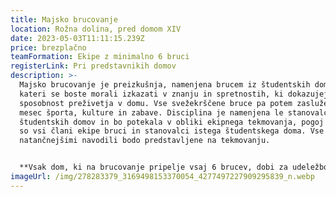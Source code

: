 ```yaml
---
title: Majsko brucovanje
location: Rožna dolina, pred domom XIV
date: 2023-05-03T11:11:15.239Z
price: brezplačno
teamFormation: Ekipe z minimalno 6 bruci
registerLink: Pri predstavnikih domov
description: >-
  Majsko brucovanje je preizkušnja, namenjena brucem iz študentskih domov, na
  kateri se boste morali izkazati v znanju in spretnostih, ki dokazujejo njihovo
  sposobnost preživetja v domu. Vse svežekrščene bruce pa potem zasluženo čaka
  mesec športa, kulture in zabave. Disciplina je namenjena le stanovalcem
  študentskih domov in bo potekala v obliki ekipnega tekmovanja, pogoj pa je, da
  so vsi člani ekipe bruci in stanovalci istega študentskega doma. Vse igre z
  natančnejšimi navodili bodo predstavljene na tekmovanju.


  **Vsak dom, ki na brucovanje pripelje vsaj 6 brucev, dobi za udeležbo 10 točk. Če se ekipa uvrsti med najboljše tri, za prvo mesto dobijo dodatnih 12 točk, za drugo 10 točk in za tretje 8 točk.**
imageUrl: /img/278283379_3169498153370054_4277497227909295839_n.webp
---
```

